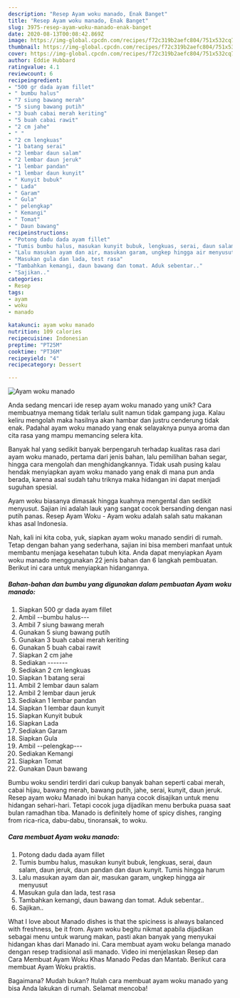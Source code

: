 ```yaml
---
description: "Resep Ayam woku manado, Enak Banget"
title: "Resep Ayam woku manado, Enak Banget"
slug: 3975-resep-ayam-woku-manado-enak-banget
date: 2020-08-13T00:08:42.869Z
image: https://img-global.cpcdn.com/recipes/f72c319b2aefc804/751x532cq70/ayam-woku-manado-foto-resep-utama.jpg
thumbnail: https://img-global.cpcdn.com/recipes/f72c319b2aefc804/751x532cq70/ayam-woku-manado-foto-resep-utama.jpg
cover: https://img-global.cpcdn.com/recipes/f72c319b2aefc804/751x532cq70/ayam-woku-manado-foto-resep-utama.jpg
author: Eddie Hubbard
ratingvalue: 4.1
reviewcount: 6
recipeingredient:
- "500 gr dada ayam fillet"
- " bumbu halus"
- "7 siung bawang merah"
- "5 siung bawang putih"
- "3 buah cabai merah keriting"
- "5 buah cabai rawit"
- "2 cm jahe"
- " "
- "2 cm lengkuas"
- "1 batang serai"
- "2 lembar daun salam"
- "2 lembar daun jeruk"
- "1 lembar pandan"
- "1 lembar daun kunyit"
- " Kunyit bubuk"
- " Lada"
- " Garam"
- " Gula"
- " pelengkap"
- " Kemangi"
- " Tomat"
- " Daun bawang"
recipeinstructions:
- "Potong dadu dada ayam fillet"
- "Tumis bumbu halus, masukan kunyit bubuk, lengkuas, serai, daun salam, daun jeruk, daun pandan dan daun kunyit. Tumis hingga harum"
- "Lalu masukan ayam dan air, masukan garam, ungkep hingga air menyusut"
- "Masukan gula dan lada, test rasa"
- "Tambahkan kemangi, daun bawang dan tomat. Aduk sebentar.."
- "Sajikan.."
categories:
- Resep
tags:
- ayam
- woku
- manado

katakunci: ayam woku manado 
nutrition: 109 calories
recipecuisine: Indonesian
preptime: "PT25M"
cooktime: "PT36M"
recipeyield: "4"
recipecategory: Dessert

---
```



![Ayam woku manado](https://img-global.cpcdn.com/recipes/f72c319b2aefc804/751x532cq70/ayam-woku-manado-foto-resep-utama.jpg)

Anda sedang mencari ide resep ayam woku manado yang unik? Cara membuatnya memang tidak terlalu sulit namun tidak gampang juga. Kalau keliru mengolah maka hasilnya akan hambar dan justru cenderung tidak enak. Padahal ayam woku manado yang enak selayaknya punya aroma dan cita rasa yang mampu memancing selera kita.

Banyak hal yang sedikit banyak berpengaruh terhadap kualitas rasa dari ayam woku manado, pertama dari jenis bahan, lalu pemilihan bahan segar, hingga cara mengolah dan menghidangkannya. Tidak usah pusing kalau hendak menyiapkan ayam woku manado yang enak di mana pun anda berada, karena asal sudah tahu triknya maka hidangan ini dapat menjadi suguhan spesial.

Ayam woku biasanya dimasak hingga kuahnya mengental dan sedikit menyusut. Sajian ini adalah lauk yang sangat cocok bersanding dengan nasi putih panas. Resep Ayam Woku - Ayam woku adalah salah satu makanan khas asal Indonesia.


Nah, kali ini kita coba, yuk, siapkan ayam woku manado sendiri di rumah. Tetap dengan bahan yang sederhana, sajian ini bisa memberi manfaat untuk membantu menjaga kesehatan tubuh kita. Anda dapat menyiapkan Ayam woku manado menggunakan 22 jenis bahan dan 6 langkah pembuatan. Berikut ini cara untuk menyiapkan hidangannya.

<!--inarticleads1-->

##### Bahan-bahan dan bumbu yang digunakan dalam pembuatan Ayam woku manado:

1. Siapkan 500 gr dada ayam fillet
1. Ambil  --bumbu halus---
1. Ambil 7 siung bawang merah
1. Gunakan 5 siung bawang putih
1. Gunakan 3 buah cabai merah keriting
1. Gunakan 5 buah cabai rawit
1. Siapkan 2 cm jahe
1. Sediakan  -------
1. Sediakan 2 cm lengkuas
1. Siapkan 1 batang serai
1. Ambil 2 lembar daun salam
1. Ambil 2 lembar daun jeruk
1. Sediakan 1 lembar pandan
1. Siapkan 1 lembar daun kunyit
1. Siapkan  Kunyit bubuk
1. Siapkan  Lada
1. Sediakan  Garam
1. Siapkan  Gula
1. Ambil  --pelengkap---
1. Sediakan  Kemangi
1. Siapkan  Tomat
1. Gunakan  Daun bawang


Bumbu woku sendiri terdiri dari cukup banyak bahan seperti cabai merah, cabai hijau, bawang merah, bawang putih, jahe, serai, kunyit, daun jeruk. Resep ayam woku Manado ini bukan hanya cocok disajikan untuk menu hidangan sehari-hari. Tetapi cocok juga dijadikan menu berbuka puasa saat bulan ramadhan tiba. Manado is definitely home of spicy dishes, ranging from rica-rica, dabu-dabu, tinoransak, to woku. 

<!--inarticleads2-->

##### Cara membuat Ayam woku manado:

1. Potong dadu dada ayam fillet
1. Tumis bumbu halus, masukan kunyit bubuk, lengkuas, serai, daun salam, daun jeruk, daun pandan dan daun kunyit. Tumis hingga harum
1. Lalu masukan ayam dan air, masukan garam, ungkep hingga air menyusut
1. Masukan gula dan lada, test rasa
1. Tambahkan kemangi, daun bawang dan tomat. Aduk sebentar..
1. Sajikan..


What I love about Manado dishes is that the spiciness is always balanced with freshness, be it from. Ayam woku begitu nikmat apabila dijadikan sebagai menu untuk warung makan, pasti akan banyak yang menyukai hidangan khas dari Manado ini. Cara membuat ayam woku belanga manado dengan resep tradisional asli manado. Video ini menjelaskan Resep dan Cara Membuat Ayam Woku Khas Manado Pedas dan Mantab. Berikut cara membuat Ayam Woku praktis. 

Bagaimana? Mudah bukan? Itulah cara membuat ayam woku manado yang bisa Anda lakukan di rumah. Selamat mencoba!
